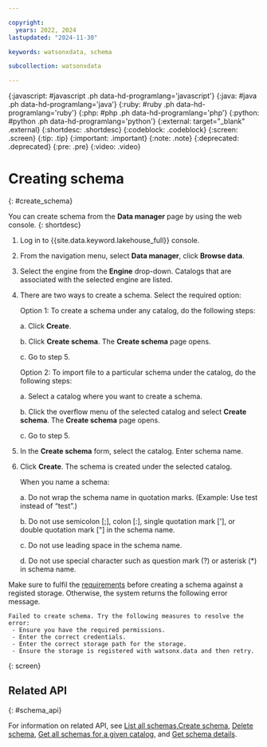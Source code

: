```yaml
---

copyright:
  years: 2022, 2024
lastupdated: "2024-11-30"

keywords: watsonxdata, schema

subcollection: watsonxdata

---
```


{:javascript: #javascript .ph data-hd-programlang='javascript'}
{:java: #java .ph data-hd-programlang='java'}
{:ruby: #ruby .ph data-hd-programlang='ruby'}
{:php: #php .ph data-hd-programlang='php'}
{:python: #python .ph data-hd-programlang='python'}
{:external: target="_blank" .external}
{:shortdesc: .shortdesc}
{:codeblock: .codeblock}
{:screen: .screen}
{:tip: .tip}
{:important: .important}
{:note: .note}
{:deprecated: .deprecated}
{:pre: .pre}
{:video: .video}

# Creating schema
{: #create_schema}

You can create schema from the **Data manager** page by using the web console.
{: shortdesc}

1. Log in to {{site.data.keyword.lakehouse_full}} console.
1. From the navigation menu, select **Data manager**, click **Browse data**.
1. Select the engine from the **Engine** drop-down. Catalogs that are associated with the selected engine are listed.

1. There are two ways to create a schema. Select the required option:

   Option 1: To create a schema under any catalog, do the following steps:

   a. Click **Create**.

   b. Click **Create schema**. The **Create schema** page opens.

   c. Go to step 5.

   Option 2: To import file to a particular schema under the catalog, do the following steps:

   a. Select a catalog where you want to create a schema.

   b. Click the overflow menu of the selected catalog and select **Create schema**. The **Create schema** page opens.

   c. Go to step 5.

1. In the **Create schema** form, select the catalog. Enter schema name.

1. Click **Create**. The schema is created under the selected catalog.

   When you name a schema:

   a. Do not wrap the schema name in quotation marks. (Example: Use test instead of “test”.)

   b. Do not use semicolon [;], colon [:], single quotation mark ['], or double quotation mark ["] in the schema name.

   c. Do not use leading space in the schema name.

   d. Do not use special character such as question mark (?) or asterisk (*) in schema name.

Make sure to fulfil the [requirements]({{site.data.keyword.ref-reg_bucket-link}}) before creating a schema against a registed storage. Otherwise, the system returns the following error message.

```text
Failed to create schema. Try the following measures to resolve the error:
 - Ensure you have the required permissions.
 - Enter the correct credentials.
 - Enter the correct storage path for the storage.
 - Ensure the storage is registered with watsonx.data and then retry.
```
{: screen}

## Related API
{: #schema_api}

For information on related API, see [List all schemas](https://cloud.ibm.com/apidocs/watsonxdata-software#list-schemas),[Create schema](https://cloud.ibm.com/apidocs/watsonxdata-software#create-schema), [Delete schema](https://cloud.ibm.com/apidocs/watsonxdata-software#delete-schema), [Get all schemas for a given catalog](https://cloud.ibm.com/apidocs/watsonxdata#list-all-schemas), and [Get schema details](https://cloud.ibm.com/apidocs/watsonxdata#get-schema-details).
